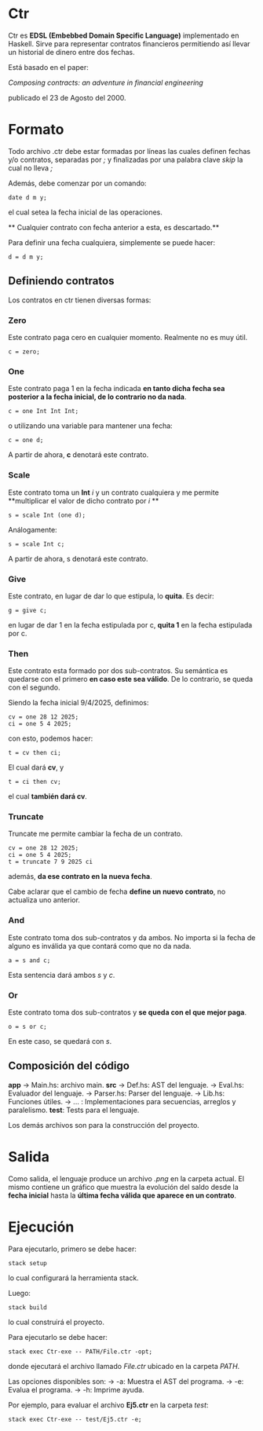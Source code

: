 # Ctr
Ctr es **EDSL (Embebbed Domain Specific Language)** implementado en Haskell. Sirve para representar contratos financieros permitiendo así llevar 
un historial de dinero entre dos fechas.

Está basado en el paper:

*Composing contracts: an adventure in financial engineering*

publicado el 23 de Agosto del 2000.


# Formato

Todo archivo .ctr debe estar formadas por líneas las cuales definen fechas y/o contratos, separadas por *;* y finalizadas por una palabra clave *skip* 
la cual no lleva *;*

Además, debe comenzar por un comando:

``` 
date d m y; 
```
el cual setea la fecha inicial de las operaciones.

** Cualquier contrato con fecha anterior a esta, es descartado.**

Para definir una fecha cualquiera, simplemente se puede hacer:

``` 
d = d m y; 
```

## Definiendo contratos 

Los contratos en ctr tienen diversas formas:

### Zero
Este contrato paga cero en cualquier momento. Realmente no es muy útil.

``` 
c = zero; 
```

### One 
Este contrato paga 1 en la fecha indicada **en tanto dicha fecha sea posterior a la fecha inicial, de lo contrario no da nada**.
``` 
c = one Int Int Int; 
```
o utilizando una variable para mantener una fecha:

``` 
c = one d; 
```

A partir de ahora, **c** denotará este contrato.

### Scale
Este contrato toma un **Int** *i* y un contrato cualquiera y me permite **multiplicar el valor de dicho contrato por *i* **

``` 
s = scale Int (one d); 
```
Análogamente:

``` 
s = scale Int c; 
```

A partir de ahora, s denotará este contrato.

### Give
Este contrato, en lugar de dar lo que estipula, lo **quita**. Es decir:

``` 
g = give c; 
```
en lugar de dar 1 en la fecha estipulada por c, **quita 1** en la fecha estipulada por c.

### Then
Este contrato esta formado por dos sub-contratos. Su semántica es quedarse con el primero **en caso este sea válido**. De lo contrario, se queda con el segundo.

Siendo la fecha inicial 9/4/2025, definimos:

``` 
cv = one 28 12 2025;
ci = one 5 4 2025;
```

con esto, podemos hacer:


``` 
t = cv then ci;
```

El cual dará **cv**, y 

``` 
t = ci then cv;
```

el cual **también dará cv**.

### Truncate
Truncate me permite cambiar la fecha de un contrato.

``` 
cv = one 28 12 2025;
ci = one 5 4 2025;
t = truncate 7 9 2025 ci
```

además, **da ese contrato en la nueva fecha**.

Cabe aclarar que el cambio de fecha **define un nuevo contrato**, no actualiza uno anterior.

### And
Este contrato toma dos sub-contratos y da ambos.
No importa si la fecha de alguno es inválida ya que contará como que no da nada.

``` 
a = s and c;
```

Esta sentencia dará ambos *s* y *c*.

### Or 
Este contrato toma dos sub-contratos y **se queda con el que mejor paga**.

``` 
o = s or c;
```

En este caso, se quedará con *s*.

## Composición del código

**app** -> Main.hs: archivo main.
**src** -> Def.hs: AST del lenguaje.
        -> Eval.hs: Evaluador del lenguaje.
        -> Parser.hs: Parser del lenguaje.
        -> Lib.hs: Funciones útiles.
        -> ... : Implementaciones para secuencias, arreglos y paralelismo.
**test**: Tests para el lenguaje.

Los demás archivos son para la construcción del proyecto.

# Salida

Como salida, el lenguaje produce un archivo *.png* en la carpeta actual. El mismo contiene un gráfico que muestra la evolución del saldo desde la **fecha inicial** hasta la **última fecha válida que aparece en un contrato**.

# Ejecución

Para ejecutarlo, primero se debe hacer:

``` 
stack setup
```

lo cual configurará la herramienta stack.

Luego:

``` 
stack build 
```
lo cual construirá el proyecto.

Para ejecutarlo se debe hacer:

``` 
stack exec Ctr-exe -- PATH/File.ctr -opt;
```
donde ejecutará el archivo llamado *File.ctr* ubicado en la carpeta *PATH*.

Las opciones disponibles son:
-> -a: Muestra el AST del programa.
-> -e: Evalua el programa.
-> -h: Imprime ayuda.

Por ejemplo, para evaluar el archivo **Ej5.ctr** en la carpeta *test*:

``` 
stack exec Ctr-exe -- test/Ej5.ctr -e;
```






